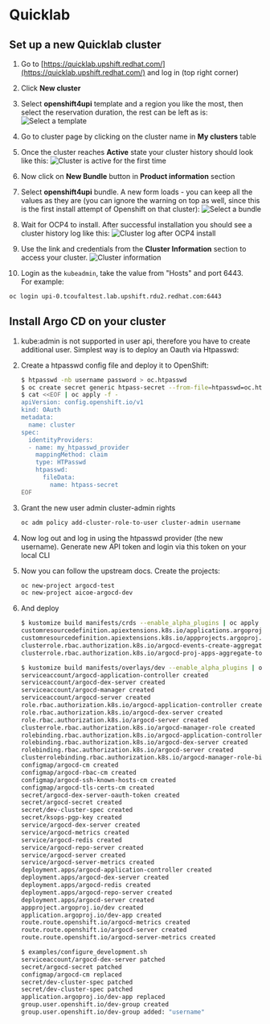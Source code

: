 # Quicklab

## Set up a new Quicklab cluster

1. Go to [https://quicklab.upshift.redhat.com/](https://quicklab.upshift.redhat.com/) and log in (top right corner)

2. Click **New cluster**

3. Select **openshift4upi** template and a region you like the most, then select the reservation duration, the rest can be left as is:
   ![Select a template](../assets/images/quicklab/template_select.png)

4. Go to cluster page by clicking on the cluster name in **My clusters** table

5. Once the cluster reaches **Active** state your cluster history should look like this:
   ![Cluster is active for the first time](../assets/images/quicklab/cluster_log_1.png)

6. Now click on **New Bundle** button in **Product information** section

7. Select **openshift4upi** bundle. A new form loads - you can keep all the values as they are (you can ignore the warning on top as well, since this is the first install attempt of Openshift on that cluster):
   ![Select a bundle](../assets/images/quicklab/bundle_select.png)

8. Wait for OCP4 to install. After successful installation you should see a cluster history log like this:
   ![Cluster log after OCP4 install](../assets/images/quicklab/cluster_log_2.png)

9. Use the link and credentials from the **Cluster Information** section to access your cluster.
   ![Cluster information](../assets/images/quicklab/cluster_information.png)

10. Login as the `kubeadmin`, take the value from "Hosts" and port 6443.\
    For example:

   ```sh
   oc login upi-0.tcoufaltest.lab.upshift.rdu2.redhat.com:6443
   ```

## Install Argo CD on your cluster

1. kube:admin is not supported in user api, therefore you have to create additional user. Simplest way is to deploy an Oauth via Htpasswd:

2. Create a htpasswd config file and deploy it to OpenShift:

   ```sh
   $ htpasswd -nb username password > oc.htpasswd
   $ oc create secret generic htpass-secret --from-file=htpasswd=oc.htpasswd -n openshift-config
   $ cat <<EOF | oc apply -f -
   apiVersion: config.openshift.io/v1
   kind: OAuth
   metadata:
     name: cluster
   spec:
     identityProviders:
     - name: my_htpasswd_provider
       mappingMethod: claim
       type: HTPasswd
       htpasswd:
         fileData:
           name: htpass-secret
   EOF
   ```

3. Grant the new user admin cluster-admin rights

   ```sh
   oc adm policy add-cluster-role-to-user cluster-admin username
   ```

4. Now log out and log in using the htpasswd provider (the new username). Generate new API token and login via this token on your local CLI

5. Now you can follow the upstream docs. Create the projects:
   ```sh
   oc new-project argocd-test
   oc new-project aicoe-argocd-dev
   ```

6. And deploy

   ```sh
   $ kustomize build manifests/crds --enable_alpha_plugins | oc apply -f -
   customresourcedefinition.apiextensions.k8s.io/applications.argoproj.io created
   customresourcedefinition.apiextensions.k8s.io/appprojects.argoproj.io created
   clusterrole.rbac.authorization.k8s.io/argocd-events-create-aggregate-to-admin created
   clusterrole.rbac.authorization.k8s.io/argocd-proj-apps-aggregate-to-admin created

   $ kustomize build manifests/overlays/dev --enable_alpha_plugins | oc apply -f -
   serviceaccount/argocd-application-controller created
   serviceaccount/argocd-dex-server created
   serviceaccount/argocd-manager created
   serviceaccount/argocd-server created
   role.rbac.authorization.k8s.io/argocd-application-controller created
   role.rbac.authorization.k8s.io/argocd-dex-server created
   role.rbac.authorization.k8s.io/argocd-server created
   clusterrole.rbac.authorization.k8s.io/argocd-manager-role created
   rolebinding.rbac.authorization.k8s.io/argocd-application-controller created
   rolebinding.rbac.authorization.k8s.io/argocd-dex-server created
   rolebinding.rbac.authorization.k8s.io/argocd-server created
   clusterrolebinding.rbac.authorization.k8s.io/argocd-manager-role-binding created
   configmap/argocd-cm created
   configmap/argocd-rbac-cm created
   configmap/argocd-ssh-known-hosts-cm created
   configmap/argocd-tls-certs-cm created
   secret/argocd-dex-server-oauth-token created
   secret/argocd-secret created
   secret/dev-cluster-spec created
   secret/ksops-pgp-key created
   service/argocd-dex-server created
   service/argocd-metrics created
   service/argocd-redis created
   service/argocd-repo-server created
   service/argocd-server created
   service/argocd-server-metrics created
   deployment.apps/argocd-application-controller created
   deployment.apps/argocd-dex-server created
   deployment.apps/argocd-redis created
   deployment.apps/argocd-repo-server created
   deployment.apps/argocd-server created
   appproject.argoproj.io/dev created
   application.argoproj.io/dev-app created
   route.route.openshift.io/argocd-metrics created
   route.route.openshift.io/argocd-server created
   route.route.openshift.io/argocd-server-metrics created

   $ examples/configure_development.sh
   serviceaccount/argocd-dex-server patched
   secret/argocd-secret patched
   configmap/argocd-cm replaced
   secret/dev-cluster-spec patched
   secret/dev-cluster-spec patched
   application.argoproj.io/dev-app replaced
   group.user.openshift.io/dev-group created
   group.user.openshift.io/dev-group added: "username"
   ```
